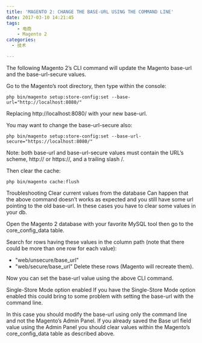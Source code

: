 ```yaml
---
title: 'MAGENTO 2: CHANGE THE BASE-URL USING THE COMMAND LINE'
date: 2017-03-10 14:21:45
tags:
    - 电商
    - Magento 2
categories:
  - 技术

---
```

The following Magento 2’s CLI command will update the Magento base-url and the base-url-secure values.

Go to the Magento’s root directory, then type within the console:

    php bin/magento setup:store-config:set --base-url="http://localhost:8080/"
Replacing http://localhost:8080/ with your new base-url.

You may want to change the base-url-secure also:

    php bin/magento setup:store-config:set --base-url-secure="https://localhost:8080/"
Note: both base-url and base-url-secure values must contain the URL’s scheme, http:// or https://, and a trailing slash /.

Then clear the cache:

    php bin/magento cache:flush
Troubleshooting
Clear current values from the database
Can happen that the above command doesn’t works as expected and you still have some url pointing to the old base-url. In these cases you have to clear some values in your db.

Open the Magento 2 database with your favorite MySQL tool then go to the core_config_data table.

Search for rows having these values in the column path (note that there could be more than one row for each value):

- "web/unsecure/base_url"
- "web/secure/base_url"
Delete these rows (Magento will recreate them).

Now you can set the base-url value using the above CLI command.

Single-Store Mode option enabled
If you have the Single-Store Mode option enabled this could bring to some problem with setting the base-url with the command line.

In this case you should modify the base-url using only the command line and not the Magento’s Admin Panel. If you already saved the Base url field value using the Admin Panel you should clear values within the Magento’s core_config_data table as described above.
